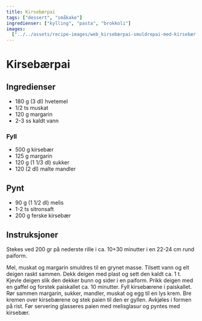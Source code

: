 ```yaml
---
title: Kirsebærpai
tags: ["dessert", "småkake"]
ingredienser: ["kylling", "pasta", "brokkoli"]
images:
  ["../../assets/recipe-images/web_kirsebærpai-smuldrepai-med-kirsebær.jpg"]
---
```


# Kirsebærpai

## Ingredienser

- 180 g (3 dl) hvetemel
- 1/2 ts muskat
- 120 g margarin
- 2-3 ss kaldt vann

### Fyll

- 500 g kirsebær
- 125 g margarin
- 120 g (1 1/3 dl) sukker
- 120 (2 dl) malte mandler

## Pynt

- 90 g (1 1/2 dl) melis
- 1-2 ts sitronsaft
- 200 g ferske kirsebær

## Instruksjoner

Stekes ved 200 gr på nederste rille i ca. 10+30 minutter i en 22-24 cm rund paiform.

Mel, muskat og margarin smuldres til en grynet masse. Tilsett vann og elt deigen raskt sammen. Dekk deigen med plast og sett den kaldt ca. 1 t. Kjevle deigen slik den dekker bunn og sider i en paiform. Prikk deigen med en gaffel og forstek paiskallet ca. 10 minutter. Fyll kirsebærene i paiskallet. Rør sammen margarin, sukker, mandler, muskat og egg til en lys krem. Bre kremen over kirsebærene og stek paien til den er gyllen. Avkjøles i formen på rist. Før servering glasseres paien med melisglasur og pyntes med kirsebær.
